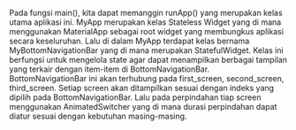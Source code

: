 Pada fungsi main(), kita dapat memanggin runApp() yang merupakan kelas utama aplikasi ini. MyApp merupakan kelas Stateless Widget yang di mana menggunakan MaterialApp sebagai root widget yang membungkus aplikasi secara keseluruhan. Lalu di dalam MyApp terdapat kelas bernama MyBottomNavigationBar yang di mana merupakan StatefulWidget. Kelas ini berfungsi untuk mengelola state agar dapat menampilkan berbagai tampilan yang terkair dengan item-item di BottomNavigationBar. BottomNavigationBar ini akan terhubung pada first_screen, second_screen, third_screen. Setiap screen akan ditampilkan sesuai dengan indeks yang dipilih pada BottomNavigationBar. Lalu pada perpindahan tiap screen menggunakan AnimatedSwitcher yang di mana durasi perpindahan dapat diatur sesuai dengan kebutuhan masing-masing.
